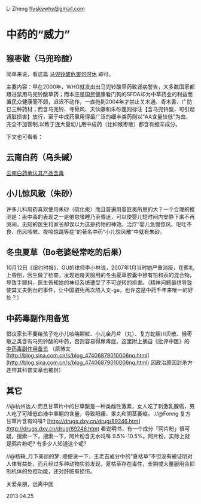 Li Zheng <flyskywhy@gmail.com>

# 中药的“威力”


## 猴枣散（马兜玲酸）

简单来说，看这篇 [马兜铃酸危害何时休](http://www.ikexue.org/archives/3841) 即可。

主要内容：早在2000年，WHO就发出出马兜铃酸草药致肾病警告，大多数国家都跟进禁用马兜铃酸草药；而本应是国民健康看门狗的SFDA却为中草药业的利益而置民众健康而不顾，迟迟不动作，一直拖到2004年才禁止关木通、青木香、广防已三种药材；而含马兜铃、寻骨风、天仙藤和朱砂莲则标注【含马兜铃酸，可引起肾脏损害】放行，至于中成药里用得最广泛的细辛类药则以“AA含量较低”为由，完全不加管制,以致于连大量幼儿用中成药（比如猴枣散）都含有细辛成分。

下文也可看看：

## 云南白药（乌头碱）

[云南白药承认其产品含毒](http://stock.hexun.com/2013-02-07/151021863.html)

## 小儿惊风散（朱砂）

许多儿科用药喜欢使用朱砂（硫化汞）而且普遍用量匪夷所思的大？一个合理的推测是：汞中毒的表现之一是倦怠嗜睡乃至昏迷，可以使婴儿短时间内安静下来不再哭闹。无知的医生和家长却误以为这是药物的神效。治疗“婴儿急慢惊风、呕吐不食、伤风咳嗽、夜啼惊跳等症”的著名中药“小儿惊风散”中就有朱砂。

## 冬虫夏草（Bo老婆经常吃的后果）

10月12日《纽约时报》，GU的律师李小林说，2007年1月当时她严重消瘦，在葬礼上昏倒，医生做了检查，发现她每天服用的冬虫夏草胶囊中掺有铅和汞的混合物，导致手颤抖，医生告知她的神经系统遭受了不可逆转的损害。（精神问题最终导致使其丈夫倒台的事件，让中国避免再次陷入文-ge，也许这是中药千年来唯一的好处？）

## 中药毒副作用备览

倡议家长不要给孩子吃小儿咳喘颗粒、小儿金丹片（丸）、复方蛇胆川贝散、猴枣散之类含有马兜铃酸的中药，否则容易得尿毒症。这里附上摘自《批评中医》的 [中药毒副作用备览](http://www.douban.com/group/topic/4182073/) （原博文 [http://blog.sina.com.cn/s/blog_47406879010006nq.html](http://blog.sina.com.cn/s/blog_47406879010006nq.html) 因政治原因封杀方连带其科普文章也被封）

## 其它

//@杭州达人:而且甘草片中的甘草酸是一种类雌性激素，女人吃了刺激乳腺癌，男人吃了可降低血液中睾酮的含量，导致阳痿、睾丸和阴茎萎缩。 //@Fenng 复方甘草片含有吗啡? [http://drugs.dxy.cn/drug/89246.htm](http://drugs.dxy.cn/drug/89246.htm) 看说明书，有一个成分「阿片粉」很可疑，搜索一下，搜索一下，阿片粉含无水吗啡 9.5%-10.5%。阿片粉，实际上就是鸦片粉吧? 有多少人知道这个呢?

//@杨轶_月下美丽的梦: 顺便说一下，王老吉成分中的“夏枯草”不但没有被证明对人体有益处，而且经过多种动物实验发现，夏枯草存在毒性，长期或大量服用会抑制机体的免疫功能，还对肝脏有损伤。


关爱亲朋，远离中医

2013.04.25
